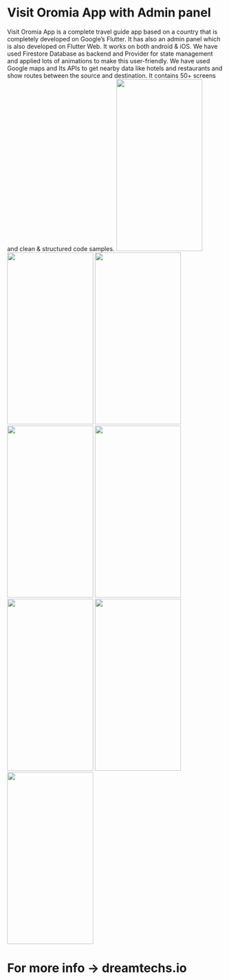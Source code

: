 # Visit Oromia App  with Admin panel
Visit Oromia App is a complete travel guide app based on a country that is completely developed on Google’s Flutter. It has also an admin panel which is also developed on Flutter Web. It works on both android & iOS. We have used Firestore Database as backend and Provider for state management and applied lots of animations to make this user-friendly. We have used Google maps and Its APIs to get nearby data like hotels and restaurants and show routes between the source and destination. It contains 50+ screens and clean & structured code samples.
<img src="https://user-images.githubusercontent.com/61195602/207001195-e218e639-2fbb-4d99-84ae-76bcb96e956b.jpg"  width="200" height="400" />
<img src="https://user-images.githubusercontent.com/61195602/207001196-3bd0b9fe-3894-43bd-b135-6baa59474abf.jpg"  width="200" height="400" />
<img src="https://user-images.githubusercontent.com/61195602/207001271-55b0ca6b-4dfa-40bb-8c87-bbcf0ec0c522.jpg"  width="200" height="400" />
<img src="https://user-images.githubusercontent.com/61195602/207001296-e6c6da7b-b336-4a19-bd7e-a53197556528.jpg"  width="200" height="400" />
<img src="https://user-images.githubusercontent.com/61195602/207001372-17f83a46-b901-4085-a38b-e92266644308.jpg"  width="200" height="400" />
<img src="https://user-images.githubusercontent.com/61195602/207003206-bbfe9994-e17e-4d29-ac91-885f97a0bca1.jpg"  width="200" height="400" />
<img src="https://user-images.githubusercontent.com/61195602/207001375-f28a965c-11f4-46cb-aa0f-a3ea1834c082.jpg"  width="200" height="400" />
<img src="https://user-images.githubusercontent.com/61195602/207001398-f3e9425e-e60c-4226-8200-65a904a46294.jpg"  width="200" height="400" />

# For more info -> dreamtechs.io
